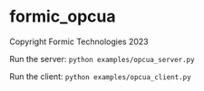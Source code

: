 # formic_opcua
Copyright Formic Technologies 2023

Run the server: `python examples/opcua_server.py`

Run the client: `python examples/opcua_client.py`
